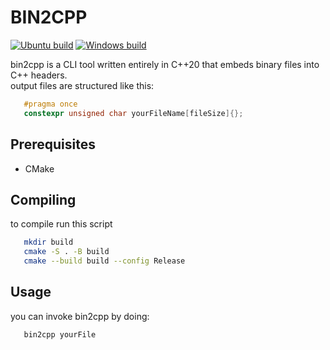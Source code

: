 # BIN2CPP

[![Ubuntu build](https://github.com/RickIsGone/bin2cpp/actions/workflows/Ubuntu%20build.yml/badge.svg)](https://github.com/RickIsGone/bin2cpp/actions/workflows/Ubuntu%20build.yml) [![Windows build](https://github.com/RickIsGone/bin2cpp/actions/workflows/Windows%20build.yml/badge.svg)](https://github.com/RickIsGone/bin2cpp/actions/workflows/Windows%20build.yml)  

bin2cpp is a CLI tool written entirely in C++20 that embeds binary files into C++ headers.  
output files are structured like this:

```cpp
   #pragma once
   constexpr unsigned char yourFileName[fileSize]{};
```

## Prerequisites

- CMake

## Compiling

to compile run this script

```sh
   mkdir build
   cmake -S . -B build
   cmake --build build --config Release
```

## Usage

you can invoke bin2cpp by doing:

```sh
   bin2cpp yourFile
```
